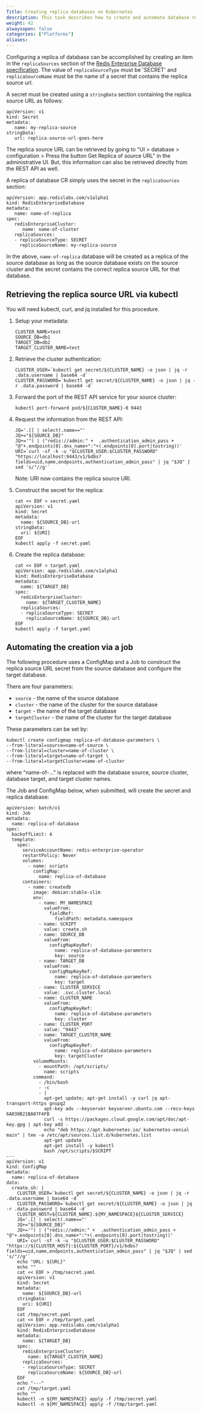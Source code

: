 ```yaml
---
Title: Creating replica databases on Kubernetes
description: This task describes how to create and automate database replicas via the database controller
weight: 42
alwaysopen: false
categories: ["Platforms"]
aliases:
---
```


Configuring a replica of database can be accomplished by creating an item in
the `replicaSources` section of the [Redis Enterprise Database specification](https://github.com/RedisLabs/redis-enterprise-k8s-docs/blob/master/redis_enterprise_database_api.md#redisenterprisedatabasespec). The value of
`replicaSourceType` must be 'SECRET' and `replicaSourceName`
must be the name of a secret that contains the replica source url.

A secret must be created using a `stringData` section containing the replica source URL as follows:

```
apiVersion: v1
kind: Secret
metadata:
   name: my-replica-source
stringData:
   url: replica-source-url-goes-here
```

The replica source URL can be retrieved by going to "UI > database > configuration > Press the button Get Replica of source URL"
in the administrative UI. But, this information can also be retrieved directly from
the REST API as well.

A replica of database CR simply uses the secret in the `replicaSources` section:

```
apiVersion: app.redislabs.com/v1alpha1
kind: RedisEnterpriseDatabase
metadata:
   name: name-of-replica
spec:
   redisEnterpriseCluster:
      name: name-of-cluster
   replicaSources:
   - replicaSourceType: SECRET
     replicaSourceName: my-replica-source
```

In the above, `name-of-replica` database will be created as a replica of the
source database as long as the source database exists on the source cluster
and the secret contains the correct replica source URL for that database.


## Retrieving the replica source URL via kubectl

You will need kubectl, curl, and jq installed for this procedure.

1. Setup your metadata:

   ```
   CLUSTER_NAME=test
   SOURCE_DB=db1
   TARGET_DB=db2
   TARGET_CLUSTER_NAME=test
   ```

1. Retrieve the cluster authentication:

   ```
   CLUSTER_USER=`kubectl get secret/${CLUSTER_NAME} -o json | jq -r .data.username | base64 -d`
   CLUSTER_PASSWORD=`kubectl get secret/${CLUSTER_NAME} -o json | jq -r .data.password | base64 -d`
   ```

1. Forward the port of the REST API service for your source cluster:

   ```
   kubectl port-forward pod/${CLUSTER_NAME}-0 9443
   ```

1. Request the information from the REST API:

   ```
   JQ='.[] | select(.name=="'
   JQ+="${SOURCE_DB}"
   JQ+='") | ("redis://admin:" +  .authentication_admin_pass + "@"+.endpoints[0].dns_name+":"+(.endpoints[0].port|tostring))'
   URI=`curl -sf -k -u "$CLUSTER_USER:$CLUSTER_PASSWORD" "https://localhost:9443/v1/bdbs?fields=uid,name,endpoints,authentication_admin_pass" | jq "$JQ" | sed 's/"//g'`
   ```

   Note: URI now contains the replica source URI.

1. Construct the secret for the replica:

   ```
   cat << EOF > secret.yaml
   apiVersion: v1
   kind: Secret
   metadata:
     name: ${SOURCE_DB}-url
   stringData:
     uri: ${URI}
   EOF
   kubectl apply -f secret.yaml
   ```

1. Create the replica database:

   ```
   cat << EOF > target.yaml
   apiVersion: app.redislabs.com/v1alpha1
   kind: RedisEnterpriseDatabase
   metadata:
     name: ${TARGET_DB}
   spec:
     redisEnterpriseCluster:
       name: ${TARGET_CLUSTER_NAME}
     replicaSources:
     - replicaSourceType: SECRET
       replicaSourceName: ${SOURCE_DB}-url
   EOF
   kubectl apply -f target.yaml
   ```

## Automating the creation via a job


The following procedure uses a ConfigMap and a Job to construct the replica
source URL secret from the source database and configure the target database.

There are four parameters:

 * `source` - the name of the source database
 * `cluster` - the name of the cluster for the source database
 * `target` - the name of the target database
 * `targetCluster` - the name of the cluster for the target database

These parameters can be set by:

```
kubectl create configmap replica-of-database-parameters \
--from-literal=source=name-of-source \
--from-literal=cluster=name-of-cluster \
--from-literal=target=name-of-target \
--from-literal=targetCluster=name-of-cluster
```

where "name-of-..." is replaced with the database source, source cluster,
database target, and target cluster names.

The Job and ConfigMap below, when submitted, will create the secret and
replica database:

```
apiVersion: batch/v1
kind: Job
metadata:
  name: replica-of-database
spec:
  backoffLimit: 4
  template:
    spec:
      serviceAccountName: redis-enterprise-operator
      restartPolicy: Never
      volumes:
        - name: scripts
          configMap:
            name: replica-of-database
      containers:
        - name: createdb
          image: debian:stable-slim
          env:
            - name: MY_NAMESPACE
              valueFrom:
                fieldRef:
                  fieldPath: metadata.namespace
            - name: SCRIPT
              value: create.sh
            - name: SOURCE_DB
              valueFrom:
                configMapKeyRef:
                  name: replica-of-database-parameters
                  key: source
            - name: TARGET_DB
              valueFrom:
                configMapKeyRef:
                  name: replica-of-database-parameters
                  key: target
            - name: CLUSTER_SERVICE
              value: .svc.cluster.local
            - name: CLUSTER_NAME
              valueFrom:
                configMapKeyRef:
                  name: replica-of-database-parameters
                  key: cluster
            - name: CLUSTER_PORT
              value: "9443"
            - name: TARGET_CLUSTER_NAME
              valueFrom:
                configMapKeyRef:
                  name: replica-of-database-parameters
                  key: targetCluster
          volumeMounts:
            - mountPath: /opt/scripts/
              name: scripts
          command:
            - /bin/bash
            - -c
            - |
              apt-get update; apt-get install -y curl jq apt-transport-https gnupg2
              apt-key adv --keyserver keyserver.ubuntu.com --recv-keys 6A030B21BA07F4FB
              curl -s https://packages.cloud.google.com/apt/doc/apt-key.gpg | apt-key add -
              echo "deb https://apt.kubernetes.io/ kubernetes-xenial main" | tee -a /etc/apt/sources.list.d/kubernetes.list
              apt-get update
              apt-get install -y kubectl
              bash /opt/scripts/$SCRIPT
---
apiVersion: v1
kind: ConfigMap
metadata:
  name: replica-of-database
data:
  create.sh: |
    CLUSTER_USER=`kubectl get secret/${CLUSTER_NAME} -o json | jq -r .data.username | base64 -d`
    CLUSTER_PASSWORD=`kubectl get secret/${CLUSTER_NAME} -o json | jq -r .data.password | base64 -d`
    CLUSTER_HOST=${CLUSTER_NAME}.${MY_NAMESPACE}${CLUSTER_SERVICE}
    JQ='.[] | select(.name=="'
    JQ+="${SOURCE_DB}"
    JQ+='") | ("redis://admin:" +  .authentication_admin_pass + "@"+.endpoints[0].dns_name+":"+(.endpoints[0].port|tostring))'
    URI=`curl -sf -k -u "$CLUSTER_USER:$CLUSTER_PASSWORD" "https://${CLUSTER_HOST}:${CLUSTER_PORT}/v1/bdbs?fields=uid,name,endpoints,authentication_admin_pass" | jq "$JQ" | sed 's/"//g'`
    echo "URL: ${URL}"
    echo ""
    cat << EOF > /tmp/secret.yaml
    apiVersion: v1
    kind: Secret
    metadata:
      name: ${SOURCE_DB}-url
    stringData:
      uri: ${URI}
    EOF
    cat /tmp/secret.yaml
    cat << EOF > /tmp/target.yaml
    apiVersion: app.redislabs.com/v1alpha1
    kind: RedisEnterpriseDatabase
    metadata:
      name: ${TARGET_DB}
    spec:
      redisEnterpriseCluster:
        name: ${TARGET_CLUSTER_NAME}
      replicaSources:
      - replicaSourceType: SECRET
        replicaSourceName: ${SOURCE_DB}-url
    EOF
    echo "---"
    cat /tmp/target.yaml
    echo ""
    kubectl -n ${MY_NAMESPACE} apply -f /tmp/secret.yaml
    kubectl -n ${MY_NAMESPACE} apply -f /tmp/target.yaml
```
